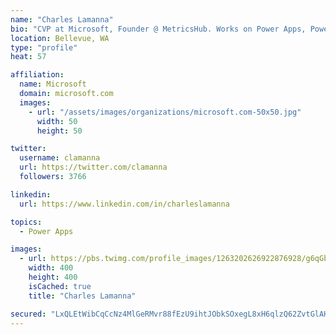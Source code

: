 ```yaml
---
name: "Charles Lamanna"
bio: "CVP at Microsoft, Founder @ MetricsHub. Works on Power Apps, Power Automate, Power Virtual Agent, Common Data Service and Dynamics 365."
location: Bellevue, WA
type: "profile"
heat: 57

affiliation:
  name: Microsoft
  domain: microsoft.com
  images:
    - url: "/assets/images/organizations/microsoft.com-50x50.jpg"
      width: 50
      height: 50

twitter:
  username: clamanna
  url: https://twitter.com/clamanna
  followers: 3766

linkedin:
  url: https://www.linkedin.com/in/charleslamanna

topics:
  - Power Apps

images:
  - url: https://pbs.twimg.com/profile_images/1263202626922876928/g6qGbHZ-_400x400.jpg
    width: 400
    height: 400
    isCached: true
    title: "Charles Lamanna"

secured: "LxQLEtWibCqCcNz4MlGeRMvr88fEzU9ihtJObkSOxegL8xH6qlzQ62ZvtGlAH51xBPzllrd2pPMRW7ZVKssPwrDqQiV/L9bc6sm0TiSGJjIWMgU1f7APa3CRqNWKZW8//LbaDIOUbYXrPV3ZthF7qY1UQQ7FPsago7rCH+UqFL1KrldF/1EK1C2u4dFfPHGVVa9+ZFB0xP9lrPBOoFPajqrEVbPWITDXVVfAPW17j4NAkYGxGp2+Ne3JiHUWnJc60c0n9MefANaXcOUiTbcv7G47S7RHqrqf2dguEPxaGvHCkCmUePtxdwRkXiKnNJziYYLMTU2EIB9WMAnu7Bs+d/S9VXK1C640IP28HwRR52vI3I45Erq6G3YvvQWUvvSVkUeVp+T6uyaejpn0UuTMKSJTZeS0RRlLM88nMeyyhhs=;WEUae0IrAfTHlXUOTCiWZw=="
---
```


